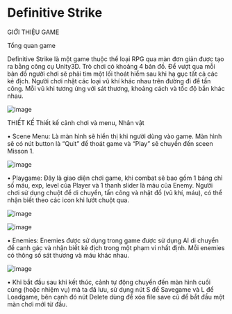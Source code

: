 # Definitive Strike
GIỚI THIỆU GAME

Tổng quan game

Definitive Strike là một game thuộc thể loại RPG qua màn đơn giản được tạo ra bằng công cụ Unity3D. Trò chơi có khoảng 4 bản đồ. Để vượt qua mỗi bản đồ người chơi sẽ phải tìm một lối thoát hiểm sau khi hạ gục tất cả các kẻ địch. Người chơi nhặt các loại vũ khí khác nhau trên đường đi để tấn công. Mỗi vũ khi tương ứng với sát thương, khoảng cách và tốc độ bắn khác nhau.

![image](https://user-images.githubusercontent.com/64058835/227314145-73d315b7-9cb7-4606-9ed2-6734f965c2a1.png)

THIẾT KẾ
Thiết kế cảnh chơi và menu, Nhân vật

• Scene Menu: Là màn hình sẽ hiển thị khi người dùng vào game. Màn hình sẽ có nút button là “Quit” để thoát game và “Play” sẽ chuyển đến sceen Misson 1.
 
 ![image](https://user-images.githubusercontent.com/64058835/227765125-8aeddfc5-af54-4105-86cc-bad26bc644b7.png)

• Playgame: Đây là giao diện chơi game, khi combat sẽ bao gồm 1 bảng chỉ số máu, exp, level của Player và 1 thanh slider là máu của Enemy. Người chơi sử dụng chuột để di chuyển, tấn công và nhặt đồ (vũ khí, máu), có thể nhận biết theo các icon khi lướt chuột qua. 

![image](https://user-images.githubusercontent.com/64058835/227765798-5cef8d58-5489-466e-a03c-c2d988a28fd5.png)


![image](https://user-images.githubusercontent.com/64058835/227765751-74df9306-fdd1-417d-954c-c02adeb5ae08.png)

• Enemies: Enemies được sử dụng trong game được sử dụng AI di chuyển để canh gác và nhận biết kẻ địch trong một phạm vi nhất định. Mỗi enemies có thông số sát thương và máu khác nhau.

![image](https://user-images.githubusercontent.com/64058835/227766596-980d9f07-2ce9-48cc-8777-6dca17a1afb7.png)


• Khi bắt đầu sau khi kết thúc, cảnh tự động chuyển đến màn hình cuối cùng (hoặc nhiệm vụ) mà ta đã lưu, sử dụng nút S để Savegame và L để Loadgame, bên cạnh đó nút Delete dùng để xóa file save cũ để bắt đầu một màn chơi mới từ đầu.
